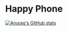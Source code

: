 # Happy Phone
[![Anurag's GitHub stats](https://github-readme-stats.vercel.app/api?username=opuadm)](https://github.com/anuraghazra/github-readme-stats)
